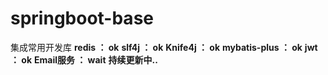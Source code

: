 # springboot-base
集成常用开发库
**redis ： ok**
**slf4j ： ok**
**Knife4j ： ok**
**mybatis-plus ： ok**
**jwt ： ok**
**Email服务 ： wait**
**持续更新中..**

